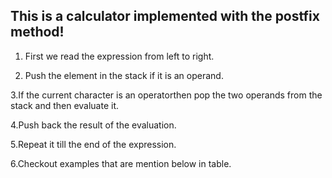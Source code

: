 ## This is a calculator implemented with the postfix method!

1. First we read the expression from left to right.

2. Push the element in the stack if it is an operand.

3.If the current character is an operatorthen pop the two operands from the stack and then evaluate it.

4.Push back the result of the evaluation.

5.Repeat it till the end of the expression.

6.Checkout examples that are mention below in table.
